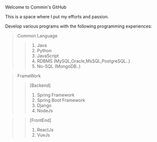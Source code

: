 Welcome to Commin's GitHub

This is a space where I put my efforts and passion.

Develop various programs with the following programming experiences:

> Common Language
>> 1. Java
>> 2. Python
>> 3. JavaScript
>> 4. RDBMS (MySQL,Oracle,MsSQL,PostgreSQL..)
>> 5. No-SQL (MongoDB..)

> FrameWork
>> [Backend]
>> 1. Spring Framework
>> 2. Spring Boot Framework
>> 3. Django
>> 4. NodeJs

>> [FrontEnd]
>> 1. ReactJs
>> 2. VueJs

